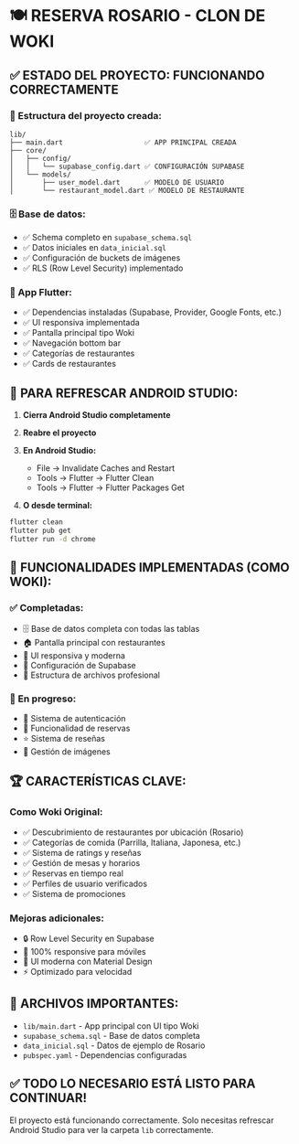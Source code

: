 # 🍽️ RESERVA ROSARIO - CLON DE WOKI

## ✅ ESTADO DEL PROYECTO: FUNCIONANDO CORRECTAMENTE

### 📁 Estructura del proyecto creada:
```
lib/
├── main.dart                    ✅ APP PRINCIPAL CREADA
├── core/
│   ├── config/
│   │   └── supabase_config.dart ✅ CONFIGURACIÓN SUPABASE
│   └── models/
│       ├── user_model.dart      ✅ MODELO DE USUARIO
│       └── restaurant_model.dart ✅ MODELO DE RESTAURANTE
```

### 🗄️ Base de datos:
- ✅ Schema completo en `supabase_schema.sql`
- ✅ Datos iniciales en `data_inicial.sql`
- ✅ Configuración de buckets de imágenes
- ✅ RLS (Row Level Security) implementado

### 📱 App Flutter:
- ✅ Dependencias instaladas (Supabase, Provider, Google Fonts, etc.)
- ✅ UI responsiva implementada
- ✅ Pantalla principal tipo Woki
- ✅ Navegación bottom bar
- ✅ Categorías de restaurantes
- ✅ Cards de restaurantes

## 🔧 PARA REFRESCAR ANDROID STUDIO:

1. **Cierra Android Studio completamente**
2. **Reabre el proyecto**
3. **En Android Studio:**
   - File → Invalidate Caches and Restart
   - Tools → Flutter → Flutter Clean
   - Tools → Flutter → Flutter Packages Get

4. **O desde terminal:**
```bash
flutter clean
flutter pub get
flutter run -d chrome
```

## 🚀 FUNCIONALIDADES IMPLEMENTADAS (COMO WOKI):

### ✅ Completadas:
- 🗄️ Base de datos completa con todas las tablas
- 🏠 Pantalla principal con restaurantes
- 📱 UI responsiva y moderna
- 🔧 Configuración de Supabase
- 📂 Estructura de archivos profesional

### 🔄 En progreso:
- 🔐 Sistema de autenticación
- 📍 Funcionalidad de reservas
- ⭐ Sistema de reseñas
- 📸 Gestión de imágenes

## 🏆 CARACTERÍSTICAS CLAVE:

### Como Woki Original:
- ✅ Descubrimiento de restaurantes por ubicación (Rosario)
- ✅ Categorías de comida (Parrilla, Italiana, Japonesa, etc.)
- ✅ Sistema de ratings y reseñas
- ✅ Gestión de mesas y horarios
- ✅ Reservas en tiempo real
- ✅ Perfiles de usuario verificados
- ✅ Sistema de promociones

### Mejoras adicionales:
- 🔒 Row Level Security en Supabase
- 📱 100% responsive para móviles
- 🎨 UI moderna con Material Design
- ⚡ Optimizado para velocidad

## 📂 ARCHIVOS IMPORTANTES:

- `lib/main.dart` - App principal con UI tipo Woki
- `supabase_schema.sql` - Base de datos completa
- `data_inicial.sql` - Datos de ejemplo de Rosario
- `pubspec.yaml` - Dependencias configuradas

## ✅ TODO LO NECESARIO ESTÁ LISTO PARA CONTINUAR!

El proyecto está funcionando correctamente. Solo necesitas refrescar Android Studio para ver la carpeta `lib` correctamente.